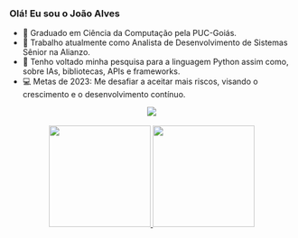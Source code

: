 ### Olá! Eu sou o João Alves

- 📖 Graduado em Ciência da Computação pela PUC-Goiás.<br>
- 💼 Trabalho atualmente como Analista de Desenvolvimento de Sistemas Sênior na Alianzo.<br>
- 🌱 Tenho voltado minha pesquisa para a linguagem Python assim como, sobre IAs, bibliotecas, APIs e frameworks.<br>
- ‍💻 Metas de 2023: Me desafiar a aceitar mais riscos, visando o crescimento e o desenvolvimento contínuo.<br>

<div align="center">
  <a href="https://www.linkedin.com/in/joaoauvs/" target="_blank"><img src="https://img.shields.io/badge/-LinkedIn-%230077B5?style=for-the-badge&logo=linkedin&logoColor=white"</a>
</div>

  <br>
  
<div align="center">
  <a href="https://github.com/JoaoAuvs">
  <img height="180em" src="https://github-readme-stats.vercel.app/api?username=JoaoAuvs&show_icons=true&theme=dracula&include_all_commits=true&count_private=true"/>
  <img height="180em" src="https://github-readme-stats.vercel.app/api/top-langs/?username=JoaoAuvs&layout=compact&langs_count=7&theme=dracula"/>
</div
